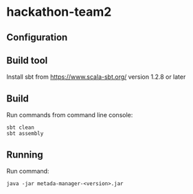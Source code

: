 # hackathon-team2

## Configuration
 
## Build tool
Install sbt from https://www.scala-sbt.org/ version 1.2.8 or later

## Build
Run commands from command line console:
```shell script
sbt clean
sbt assembly
```

## Running
Run command:
```shell script
java -jar metada-manager-<version>.jar
```